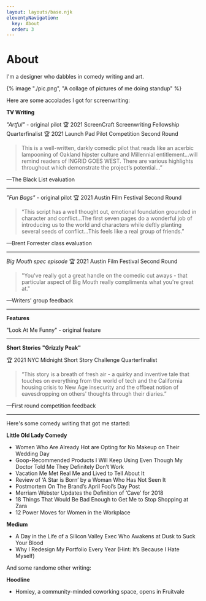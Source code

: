 ```yaml
---
layout: layouts/base.njk
eleventyNavigation:
  key: About
  order: 3
---
```

# About

I'm a designer who dabbles in comedy writing and art. 


{% image "./pic.png", "A collage of pictures of me doing standup" %}


Here are some accolades I got for screenwriting:

**TV Writing**

*"Artful"* - original pilot
🏆 2021 ScreenCraft Screenwriting Fellowship Quarterfinalist
🏆 2021 Launch Pad Pilot Competition Second Round

> This is a well-written, darkly comedic pilot that reads like an acerbic lampooning of Oakland hipster culture and Millennial entitlement…will remind readers of INGRID GOES WEST. There are various highlights throughout which demonstrate the project’s potential…”

—The Black List evaluation

---

*"Fun Bags"* - original pilot
🏆 2021 Austin Film Festival Second Round

> “This script has a well thought out, emotional foundation grounded in character and conflict...The first seven pages do a wonderful job of introducing us to the world and characters while deftly planting several seeds of conflict...This feels like a real group of friends.”

—Brent Forrester class evaluation

---

*Big Mouth spec episode*
🏆 2021 Austin Film Festival Second Round

> "You've really got a great handle on the comedic cut aways - that particular aspect of Big Mouth really compliments what you're great at."

—Writers' group feedback

---

**Features**

"Look At Me Funny" - original feature


---

**Short Stories**
**"Grizzly Peak"**

🏆 2021 NYC Midnight Short Story Challenge Quarterfinalist

> “This story is a breath of fresh air - a quirky and inventive tale that touches on everything from the world of tech and the California housing crisis to New Age insecurity and the offbeat notion of eavesdropping on others' thoughts through their diaries.”

—First round competition feedback

---

Here's some comedy writing that got me started:

**Little Old Lady Comedy**
- Women Who Are Already Hot are Opting for No Makeup on Their Wedding Day
- Goop-Recommended Products I Will Keep Using Even Though My Doctor Told Me They Definitely Don’t Work
- Vacation Me Met Real Me and Lived to Tell About It
- Review of ‘A Star is Born’ by a Woman Who Has Not Seen It
- Postmortem On The Brand’s April Fool’s Day Post
- Merriam Webster Updates the Definition of ‘Cave’ for 2018
- 18 Things That Would Be Bad Enough to Get Me to Stop Shopping at Zara
- 12 Power Moves for Women in the Workplace


**Medium**
- A Day in the Life of a Silicon Valley Exec Who Awakens at Dusk to Suck Your Blood
- Why I Redesign My Portfolio Every Year (Hint: It’s Because I Hate Myself)


And some randome other writing:	

**Hoodline**

- Homiey, a community-minded coworking space, opens in Fruitvale
